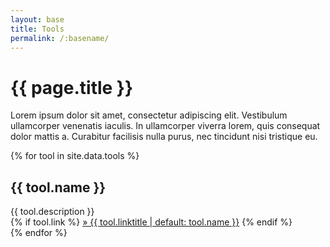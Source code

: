 ```yaml
---
layout: base
title: Tools
permalink: /:basename/
---
```


# {{ page.title }}

Lorem ipsum dolor sit amet, consectetur adipiscing elit. Vestibulum ullamcorper venenatis iaculis. In ullamcorper viverra lorem, quis consequat dolor mattis a. Curabitur facilisis nulla purus, nec tincidunt nisi tristique eu.

<div class="mt-8 grid grid-cols-2 gap-8">
  {% for tool in site.data.tools %}
    <div>
      <h2 class="mb-2">{{ tool.name }}</h2>
      <div class="mb-2">{{ tool.description }}</div>
      {% if tool.link %}
        <a class="text-xl" href="{{ tool.link }}">&raquo; {{ tool.linktitle | default: tool.name }}</a>
      {% endif %}
    </div>
  {% endfor %}
</div>
